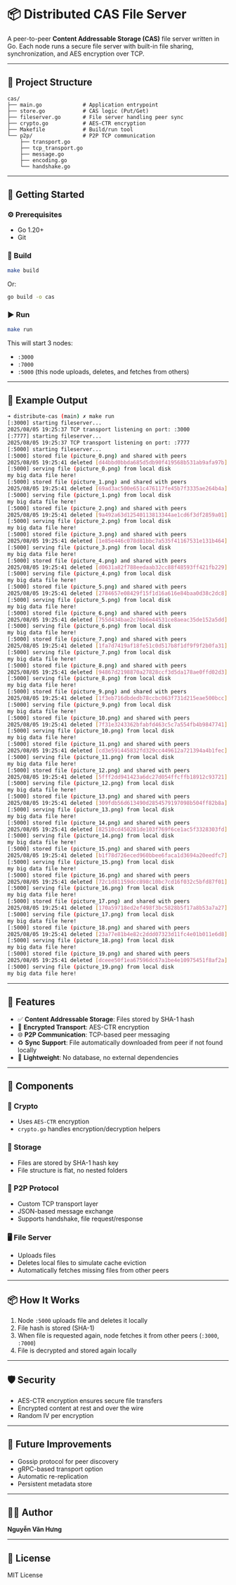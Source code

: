 # 📦 Distributed CAS File Server

A peer-to-peer **Content Addressable Storage (CAS)** file server written in Go. Each node runs a secure file server with built-in file sharing, synchronization, and AES encryption over TCP.

---

## 📁 Project Structure

```
cas/
├── main.go             # Application entrypoint
├── store.go            # CAS logic (Put/Get)
├── fileserver.go       # File server handling peer sync
├── crypto.go           # AES-CTR encryption
├── Makefile            # Build/run tool
└── p2p/                # P2P TCP communication
    ├── transport.go
    ├── tcp_transport.go
    ├── message.go
    ├── encoding.go
    └── handshake.go
```

---

## 🚀 Getting Started

### ⚙️ Prerequisites

- Go 1.20+
- Git

### 🔨 Build

```bash
make build
```

Or:

```bash
go build -o cas
```

### ▶️ Run

```bash
make run
```

This will start 3 nodes:
- `:3000`
- `:7000`
- `:5000` (this node uploads, deletes, and fetches from others)

---

## 🧪 Example Output

```bash
➜ distribute-cas (main) ✗ make run 
[:3000] starting fileserver...
2025/08/05 19:25:37 TCP transport listening on port: :3000
[:7777] starting fileserver...
2025/08/05 19:25:37 TCP transport listening on port: :7777
[:5000] starting fileserver...
[:5000] stored file (picture_0.png) and shared with peers
2025/08/05 19:25:41 deleted [d44bbd0bbda685d5db90f419568b531ab9afa97b] from disk
[:5000] serving file (picture_0.png) from local disk
my big data file here!
[:5000] stored file (picture_1.png) and shared with peers
2025/08/05 19:25:41 deleted [69ad3ac500e651c476117fe45b7f3335ae264b4a] from disk
[:5000] serving file (picture_1.png) from local disk
my big data file here!
[:5000] stored file (picture_2.png) and shared with peers
2025/08/05 19:25:41 deleted [9a492a63d12540113813344ae1cd6f3df2859a01] from disk
[:5000] serving file (picture_2.png) from local disk
my big data file here!
[:5000] stored file (picture_3.png) and shared with peers
2025/08/05 19:25:41 deleted [1e85e446c078d81bbc7a535f41167531e131b464] from disk
[:5000] serving file (picture_3.png) from local disk
my big data file here!
[:5000] stored file (picture_4.png) and shared with peers
2025/08/05 19:25:41 deleted [d0631a82f788eedaab32cc88f48593ff421fb229] from disk
[:5000] serving file (picture_4.png) from local disk
my big data file here!
[:5000] stored file (picture_5.png) and shared with peers
2025/08/05 19:25:41 deleted [2784657e08429f15f1d16a616e84baa0d38c2dc8] from disk
[:5000] serving file (picture_5.png) from local disk
my big data file here!
[:5000] stored file (picture_6.png) and shared with peers
2025/08/05 19:25:41 deleted [755d434bae2c76b6e44531ce8aeac35de152a5dd] from disk
[:5000] serving file (picture_6.png) from local disk
my big data file here!
[:5000] stored file (picture_7.png) and shared with peers
2025/08/05 19:25:41 deleted [1fa7d7419af18fe51c0d517b8f1df9f9f2b0fa31] from disk
[:5000] serving file (picture_7.png) from local disk
my big data file here!
[:5000] stored file (picture_8.png) and shared with peers
2025/08/05 19:25:41 deleted [94867d2198870a27828ccf3d5da178ae0ffd02d3] from disk
[:5000] serving file (picture_8.png) from local disk
my big data file here!
[:5000] stored file (picture_9.png) and shared with peers
2025/08/05 19:25:41 deleted [1f3eb716dbdedb78ccbc063f731d215eae500bcc] from disk
[:5000] serving file (picture_9.png) from local disk
my big data file here!
[:5000] stored file (picture_10.png) and shared with peers
2025/08/05 19:25:41 deleted [7f31e3243362bfabfd463c5c7a554fb4b9847741] from disk
[:5000] serving file (picture_10.png) from local disk
my big data file here!
[:5000] stored file (picture_11.png) and shared with peers
2025/08/05 19:25:41 deleted [cd3e591445832fd329cc449612a721394a4b1fec] from disk
[:5000] serving file (picture_11.png) from local disk
my big data file here!
[:5000] stored file (picture_12.png) and shared with peers
2025/08/05 19:25:41 deleted [5fff2dd941423a6dc27d054ffcffb18912c93721] from disk
[:5000] serving file (picture_12.png) from local disk
my big data file here!
[:5000] stored file (picture_13.png) and shared with peers
2025/08/05 19:25:41 deleted [309fdb56d613490d2854579197098b504ff82b8a] from disk
[:5000] serving file (picture_13.png) from local disk
my big data file here!
[:5000] stored file (picture_14.png) and shared with peers
2025/08/05 19:25:41 deleted [82510cd450281de103f769f6ce1ac5f3328303fd] from disk
[:5000] serving file (picture_14.png) from local disk
my big data file here!
[:5000] stored file (picture_15.png) and shared with peers
2025/08/05 19:25:41 deleted [b1f78d726eced960bbee6faca1d3694a20eedfc7] from disk
[:5000] serving file (picture_15.png) from local disk
my big data file here!
[:5000] stored file (picture_16.png) and shared with peers
2025/08/05 19:25:41 deleted [72c1d81159dcc898c10bc7cd16f032c5bfd87f01] from disk
[:5000] serving file (picture_16.png) from local disk
my big data file here!
[:5000] stored file (picture_17.png) and shared with peers
2025/08/05 19:25:41 deleted [170a59718ed2ef498f3bc5828b5f17a8b53a7a27] from disk
[:5000] serving file (picture_17.png) from local disk
my big data file here!
[:5000] stored file (picture_18.png) and shared with peers
2025/08/05 19:25:41 deleted [23a77e81b4e82c2ddd07323d11fc4e01b011e6d8] from disk
[:5000] serving file (picture_18.png) from local disk
my big data file here!
[:5000] stored file (picture_19.png) and shared with peers
2025/08/05 19:25:41 deleted [dceee50f1ea67596dc67a1be4e10975451f8af2a] from disk
[:5000] serving file (picture_19.png) from local disk
my big data file here!
```

---

## 🧠 Features

- ✅ **Content Addressable Storage**: Files stored by SHA-1 hash
- 🔐 **Encrypted Transport**: AES-CTR encryption
- 🌐 **P2P Communication**: TCP-based peer messaging
- ♻️ **Sync Support**: File automatically downloaded from peer if not found locally
- 🧹 **Lightweight**: No database, no external dependencies

---

## 🧰 Components

### 🔐 Crypto

- Uses `AES-CTR` encryption
- `crypto.go` handles encryption/decryption helpers

### 🧠 Storage

- Files are stored by SHA-1 hash key
- File structure is flat, no nested folders

### 🔗 P2P Protocol

- Custom TCP transport layer
- JSON-based message exchange
- Supports handshake, file request/response

### 🖥 File Server

- Uploads files
- Deletes local files to simulate cache eviction
- Automatically fetches missing files from other peers

---

## 📦 How It Works

1. Node `:5000` uploads file and deletes it locally
2. File hash is stored (SHA-1)
3. When file is requested again, node fetches it from other peers (`:3000`, `:7000`)
4. File is decrypted and stored again locally

---

## 🛡 Security

- AES-CTR encryption ensures secure file transfers
- Encrypted content at rest and over the wire
- Random IV per encryption

---

## 🧹 Future Improvements

- Gossip protocol for peer discovery
- gRPC-based transport option
- Automatic re-replication
- Persistent metadata store

---

## 🧑‍💻 Author

**Nguyễn Văn Hưng**

---

## 📝 License

MIT License
